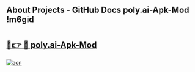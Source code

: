## About Projects - GitHub Docs poly.ai-Apk-Mod !m6gid

# <h2><a href="https://andorid.site?title=poly.ai-Apk-Mod&ref=14PRO">🔗👉 🔴 poly.ai-Apk-Mod</a></h2>

[![acn](https://github.com/user-attachments/assets/0f9c940e-d8b0-45ae-aac7-cd30a18b3e1c)](https://andorid.site?title=poly.ai-Apk-Mod&ref=14PRO)

